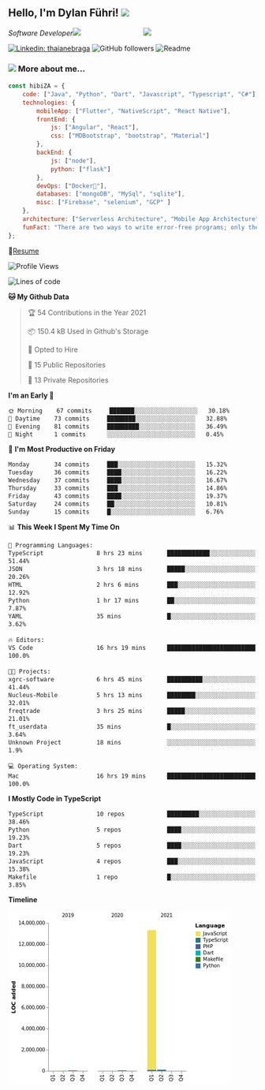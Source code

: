 <h2>Hello, I'm Dylan Führi! <img src="https://media.giphy.com/media/12oufCB0MyZ1Go/giphy.gif" width="50"></h2>
<img align='right' src="https://media.giphy.com/media/836HiJc7pgzy8iNXCn/giphy.gif" width="230">
<p><em>Software Developer</a><img src="https://media.giphy.com/media/WUlplcMpOCEmTGBtBW/giphy.gif" width="30"> 
</em></p>

[![Linkedin: thaianebraga](https://img.shields.io/badge/-Dylan-blue?style=flat-square&logo=Linkedin&logoColor=white&link=https://www.linkedin.com/in/dylan-fuhri/)](https://www.linkedin.com/in/dylan-fuhri/)
![GitHub followers](https://img.shields.io/github/followers/HibiZA?style=social)
![Readme](https://github.com/HibiZA/HibiZA/workflows/Readme/badge.svg)

### <img src="https://media.giphy.com/media/VgCDAzcKvsR6OM0uWg/giphy.gif" width="50"> More about me...  

```javascript
const hibiZA = {
    code: ["Java", "Python", "Dart", "Javascript", "Typescript", "C#"],
    technologies: {
        mobileApp: ["Flutter", "NativeScript", "React Native"],
        frontEnd: {
            js: ["Angular", "React"],
            css: ["MDBootstrap", "bootstrap", "Material"]
        },
        backEnd: {
            js: ["node"],
            python: ["flask"]
        },
        devOps: ["Docker🐳"],
        databases: ["mongoDB", "MySql", "sqlite"],
        misc: ["Firebase", "selenium", "GCP" ]
    },
    architecture: ["Serverless Architecture", "Mobile App Architecture"],
    funFact: "There are two ways to write error-free programs; only the third one works"
};
```
📝[Resume](https://drive.google.com/file/d/1RjxKCcvUeoyYgnL_eCwQ9zay77Ayr0Xu/view?usp=sharing)
<!--START_SECTION:waka-->
![Profile Views](http://img.shields.io/badge/Profile%20Views-0-blue)

![Lines of code](https://img.shields.io/badge/From%20Hello%20World%20I%27ve%20Written-13.6%20million%20lines%20of%20code-blue)

**🐱 My Github Data** 

> 🏆 54 Contributions in the Year 2021
 > 
> 📦 150.4 kB Used in Github's Storage 
 > 
> 💼 Opted to Hire
 > 
> 📜 15 Public Repositories 
 > 
> 🔑 13 Private Repositories  
 > 
**I'm an Early 🐤** 

```text
🌞 Morning    67 commits     ███████░░░░░░░░░░░░░░░░░░   30.18% 
🌆 Daytime    73 commits     ████████░░░░░░░░░░░░░░░░░   32.88% 
🌃 Evening    81 commits     █████████░░░░░░░░░░░░░░░░   36.49% 
🌙 Night      1 commits      ░░░░░░░░░░░░░░░░░░░░░░░░░   0.45%

```
📅 **I'm Most Productive on Friday** 

```text
Monday       34 commits     ███░░░░░░░░░░░░░░░░░░░░░░   15.32% 
Tuesday      36 commits     ████░░░░░░░░░░░░░░░░░░░░░   16.22% 
Wednesday    37 commits     ████░░░░░░░░░░░░░░░░░░░░░   16.67% 
Thursday     33 commits     ███░░░░░░░░░░░░░░░░░░░░░░   14.86% 
Friday       43 commits     ████░░░░░░░░░░░░░░░░░░░░░   19.37% 
Saturday     24 commits     ██░░░░░░░░░░░░░░░░░░░░░░░   10.81% 
Sunday       15 commits     █░░░░░░░░░░░░░░░░░░░░░░░░   6.76%

```


📊 **This Week I Spent My Time On** 

```text
💬 Programming Languages: 
TypeScript               8 hrs 23 mins       ████████████░░░░░░░░░░░░░   51.44% 
JSON                     3 hrs 18 mins       █████░░░░░░░░░░░░░░░░░░░░   20.26% 
HTML                     2 hrs 6 mins        ███░░░░░░░░░░░░░░░░░░░░░░   12.92% 
Python                   1 hr 17 mins        ██░░░░░░░░░░░░░░░░░░░░░░░   7.87% 
YAML                     35 mins             █░░░░░░░░░░░░░░░░░░░░░░░░   3.62%

🔥 Editors: 
VS Code                  16 hrs 19 mins      █████████████████████████   100.0%

🐱‍💻 Projects: 
xgrc-software            6 hrs 45 mins       ██████████░░░░░░░░░░░░░░░   41.44% 
Nucleus-Mobile           5 hrs 13 mins       ████████░░░░░░░░░░░░░░░░░   32.01% 
freqtrade                3 hrs 25 mins       █████░░░░░░░░░░░░░░░░░░░░   21.01% 
ft_userdata              35 mins             █░░░░░░░░░░░░░░░░░░░░░░░░   3.64% 
Unknown Project          18 mins             ░░░░░░░░░░░░░░░░░░░░░░░░░   1.9%

💻 Operating System: 
Mac                      16 hrs 19 mins      █████████████████████████   100.0%

```

**I Mostly Code in TypeScript** 

```text
TypeScript               10 repos            █████████░░░░░░░░░░░░░░░░   38.46% 
Python                   5 repos             ████░░░░░░░░░░░░░░░░░░░░░   19.23% 
Dart                     5 repos             ████░░░░░░░░░░░░░░░░░░░░░   19.23% 
JavaScript               4 repos             ███░░░░░░░░░░░░░░░░░░░░░░   15.38% 
Makefile                 1 repo              █░░░░░░░░░░░░░░░░░░░░░░░░   3.85%

```


**Timeline**

![Chart not found](https://raw.githubusercontent.com/HibiZA/HibiZA/master/charts/bar_graph.png) 


<!--END_SECTION:waka-->
